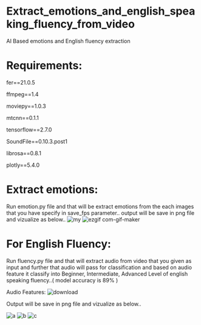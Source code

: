 # Extract_emotions_and_english_speaking_fluency_from_video
AI Based emotions and English fluency extraction  
# Requirements:

fer==21.0.5

ffmpeg==1.4

moviepy==1.0.3

mtcnn==0.1.1

tensorflow==2.7.0

SoundFile==0.10.3.post1

librosa==0.8.1

plotly==5.4.0

# Extract emotions:
Run emotion.py file and that will be extract emotions from the each images that you have specify in save_fps parameter..
output will be save in png file and vizualize as below..
![my](https://user-images.githubusercontent.com/65647192/146373238-a4eef860-a084-4615-9fbe-7a182d7803d3.png)
![ezgif com-gif-maker](https://user-images.githubusercontent.com/65647192/146373727-a8b28ebc-7951-414b-a98c-1137838ce755.gif)

# For English Fluency:
Run fluency.py file and that will extract audio from video that you given as input and further that audio will pass for classification and based on audio feature it classify into Beginner, Intermediate, Advanced Level of english speaking fluency..( model accuracy is 89% )

Audio Features:
![download](https://user-images.githubusercontent.com/65647192/146375652-a48251b0-a4d8-4213-8573-69171992f30e.png)


Output will be save in png file and vizualize as below..

![a](https://user-images.githubusercontent.com/65647192/146376679-b9b3acb0-3cae-4555-a73c-fde1b178f52d.png)
![b](https://user-images.githubusercontent.com/65647192/146376681-7d6ccd36-c6e1-4d7e-9b0a-23fef4d16a8a.png)
![c](https://user-images.githubusercontent.com/65647192/146376685-5be99920-1429-453b-af0f-0d344aa9dee7.png)




